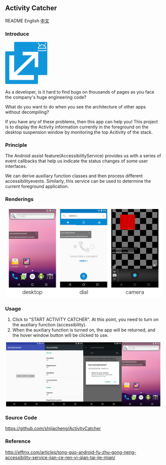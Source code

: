## Activity Catcher


README English [中文](README.md)

### Introduce

![](images/logo.png)


As a developer, is it hard to find bugs on thousands of pages as you face the company's huge engineering code?

What do you want to do when you see the architecture of other apps without decompiling?

If you have any of these problems, then this app can help you! This project is to display the Activity information currently in the foreground on the desktop suspension window by monitoring the top Acitivity of the stack.

### Principle

The Android assist feature(AccessibilityService) provides us with a series of event callbacks that help us indicate the status changes of some user interfaces.

We can derive auxiliary function classes and then process different accessibilityevents. Similarly, this service can be used to determine the current foreground application.

### Renderings

![renderings](images/renderings_En.jpg)


### Usage

1. Click to "START ACTIVITY CATCHER". At this point, you need to turn on the auxiliary function (accessibility).
2. When the auxiliary function is turned on, the app will be returned, and the hover window button will be clicked to use.


![usage](images/usage_en.png)


### Source Code

https://github.com/shijiacheng/ActivityCatcher


### Reference

http://effmx.com/articles/tong-guo-android-fu-zhu-gong-neng-accessibility-service-jian-ce-ren-yi-qian-tai-jie-mian/

